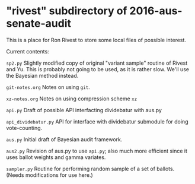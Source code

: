 # "rivest" subdirectory of 2016-aus-senate-audit

This is a place for Ron Rivest to store some local files of possible interest.

Current contents:

``sp2.py``              Slightly modified copy of original "variant sample" routine of Rivest and Yu.
                        This is probably not going to be used, as it is rather slow.
                        We'll use the Bayesian method instead.

``git-notes.org``       Notes on using ``git``.

``xz-notes.org``        Notes on using compression scheme ``xz``

``api.py``              Draft of possible API interfacting dividebatur with aus.py

``api_dividebatur.py``  API for interface with dividebatur submodule for doing vote-counting.

``aus.py``              Initial draft of Bayesian audit framework.

``aus2.py``             Revision of aus.py to use ``api.py``; also much more efficient since it uses ballot weights and gamma variates.

``sampler.py``          Routine for performing random sample of a set of ballots. (Needs modifications for use here.)




